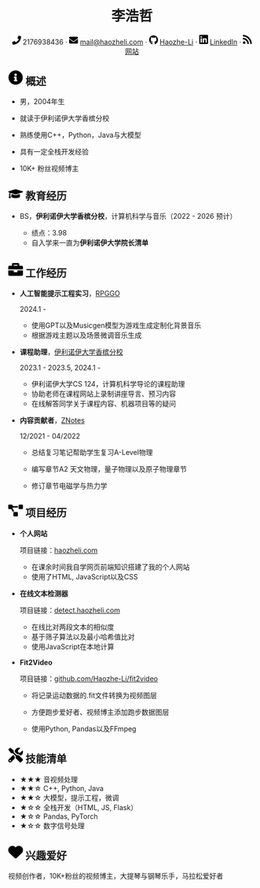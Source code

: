  <center>
     <h1>李浩哲</h1>
     <div>
         <span>
             <img src="assets/phone-solid.svg" width="18px">
             2176938436
         </span>
         ·
         <span>
             <img src="assets/envelope-solid.svg" width="18px">
             <a href="mailto:mail@haozheli.cmo">mail@haozheli.com</a>
         </span>
         ·
         <span>
             <img src="assets/github-brands.svg" width="18px">
             <a href="https://github.com/Haozhe-Li">Haozhe-Li</a>
         </span>
         ·
         <span>
             <img src="assets/linkedin.svg" width="18px">
             <a href="https://www.linkedin.com/in/haozheli/">LinkedIn</a>
         </span>
         ·
         <span>
             <img src="assets/rss-solid.svg" width="18px">
             <a href="https://www.haozhe.li">网站</a>
         </span>
     </div>
 </center>

 ## <img src="assets/info-circle-solid.svg" width="30px"> 概述

 - 男，2004年生

 - 就读于伊利诺伊大学香槟分校

 - 熟练使用C++，Python，Java与大模型

 - 具有一定全栈开发经验

 - 10K+ 粉丝视频博主

   

## <img src="assets/graduation-cap-solid.svg" width="30px"> 教育经历

- BS，**伊利诺伊大学香槟分校**，计算机科学与音乐（2022 - 2026 预计）

  - 绩点：3.98
  - 自入学来一直为**伊利诺伊大学院长清单**

  

## <img src="assets/briefcase-solid.svg" width="30px"> 工作经历

- **人工智能提示工程实习**，[RPGGO](https://rpggo.ai)

  2024.1 -

  - 使用GPT以及Musicgen模型为游戏生成定制化背景音乐
  - 根据游戏主题以及场景微调音乐生成

- **课程助理**，[伊利诺伊大学香槟分校](https://illinois.edu)

   2023.1 - 2023.5, 2024.1 -
   
   - 伊利诺伊大学CS 124，计算机科学导论的课程助理
   - 协助老师在课程网站上录制讲座导言、预习内容
   - 在线解答同学关于课程内容、机器项目等的疑问

- **内容贡献者**，[ZNotes](https://znotes.org)

  12/2021 - 04/2022

  - 总结复习笔记帮助学生复习A-Level物理

  - 编写章节A2 天文物理，量子物理以及原子物理章节

  - 修订章节电磁学与热力学

    

## <img src="assets/project-diagram-solid.svg" width="30px"> 项目经历

- **个人网站**

  项目链接：[haozheli.com](https://www.haozhe.li)

  - 在课余时间我自学网页前端知识搭建了我的个人网站
  - 使用了HTML, JavaScript以及CSS

- **在线文本检测器**

  项目链接：[detect.haozheli.com](http://detect.haozheli.com)

  - 在线比对两段文本的相似度
  - 基于筛子算法以及最小哈希值比对
  - 使用JavaScript在本地计算

- **Fit2Video**

  项目链接：[github.com/Haozhe-Li/fit2video](http://github.com/Haozhe-Li/fit2video)
  
  - 将记录运动数据的.fit文件转换为视频图层
  
  - 方便跑步爱好者、视频博主添加跑步数据图层
  
  - 使用Python, Pandas以及FFmpeg
  
    

## <img src="assets/tools-solid.svg" width="30px"> 技能清单

- ★★★ 音视频处理
- ★★☆ C++, Python, Java
- ★★☆ 大模型，提示工程，微调
- ★☆☆ 全栈开发（HTML, JS, Flask）
- ★☆☆ Pandas, PyTorch
- ★☆☆ 数字信号处理



##  <img src="assets/heart-solid.svg" width="30px"> 兴趣爱好

视频创作者，10K+粉丝的视频博主，大提琴与钢琴乐手，马拉松爱好者
